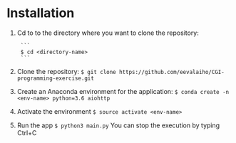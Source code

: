 # Installation

1. Cd to to the directory where you want to clone the repository:

        ```
        $ cd <directory-name>
        ```
2. Clone the repository:
        ```
        $ git clone https://github.com/eevalaiho/CGI-programming-exercise.git
        ```
3. Create an Anaconda environment for the application:
        ```
        $ conda create -n <env-name> python=3.6 aiohttp
        ```
4. Activate the environment
        ```
        $ source activate <env-name>
        ```
5. Run the app
        ```
        $ python3 main.py
        ```
        You can stop the execution by typing Ctrl+C
